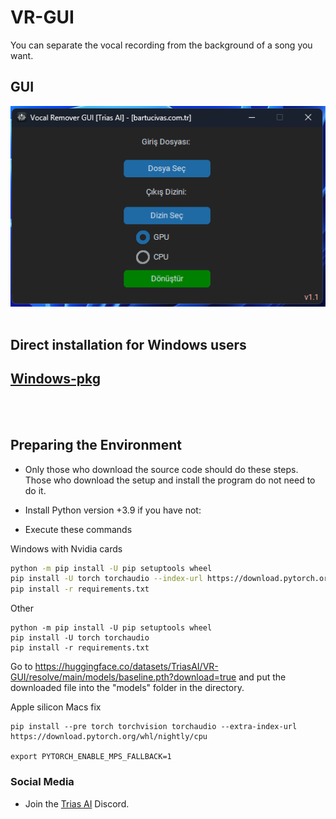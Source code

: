 # VR-GUI
You can separate the vocal recording from the background of a song you want.
## GUI
![GUI](https://github.com/BartuAbiHD/VR-GUI/raw/main/docs/GUI.png)
<br><br>
## Direct installation for Windows users
## [Windows-pkg](https://github.com/BartuAbiHD/VR-GUI/releases/tag/v1.2)
  
<br><br>
## Preparing the Environment
* Only those who download the source code should do these steps. Those who download the setup and install the program do not need to do it.

* Install Python version +3.9 if you have not:

* Execute these commands

Windows with Nvidia cards
```bash
python -m pip install -U pip setuptools wheel
pip install -U torch torchaudio --index-url https://download.pytorch.org/whl/cu118
pip install -r requirements.txt
```
Other
```
python -m pip install -U pip setuptools wheel
pip install -U torch torchaudio 
pip install -r requirements.txt
```

Go to https://huggingface.co/datasets/TriasAI/VR-GUI/resolve/main/models/baseline.pth?download=true and put the downloaded file into the "models" folder in the directory.

Apple silicon Macs fix
```
pip install --pre torch torchvision torchaudio --extra-index-url https://download.pytorch.org/whl/nightly/cpu

export PYTORCH_ENABLE_MPS_FALLBACK=1
```
### Social Media
* Join the [ Trias AI](https://discord.gg/tpy6JbZhh8) Discord.

